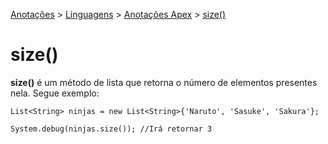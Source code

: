 <link rel="stylesheet" type="text/css" href="../../CSS/dark-theme.css">

[Anotações](../../) > [Linguagens](../Index.md) > [Anotações Apex](./Index.md) > [size()](./ListSize.md)

# size()

**size()** é um método de lista que retorna o número de elementos presentes nela. Segue exemplo: 

```apex
List<String> ninjas = new List<String>{'Naruto', 'Sasuke', 'Sakura'};

System.debug(ninjas.size()); //Irá retornar 3
```